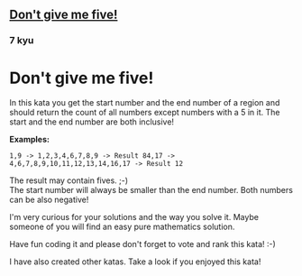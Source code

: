 <h2><a href=https://www.codewars.com/kata/5813d19765d81c592200001a/train/csharp target="_blank">Don't give me five!</a></h2><h3>7 kyu</h3><h1 id="dont-give-me-five">Don't give me five!</h1><p>In this kata you get the start number and the end number of a region and should return the count of all numbers except numbers with a 5 in it. The start and the end number are both inclusive!</p><p><strong>Examples:</strong></p><pre><code>1,9 -&gt; 1,2,3,4,6,7,8,9 -&gt; Result 84,17 -&gt; 4,6,7,8,9,10,11,12,13,14,16,17 -&gt; Result 12</code></pre><p>The result may contain fives. ;-)<br>The start number will always be smaller than the end number. Both numbers can be also negative!</p><p>I'm very curious for your solutions and the way you solve it. Maybe someone of you will find an easy pure mathematics solution.</p><p>Have fun coding it and please don't forget to vote and rank this kata! :-) </p><p>I have also created other katas. Take a look if you enjoyed this kata!</p>
